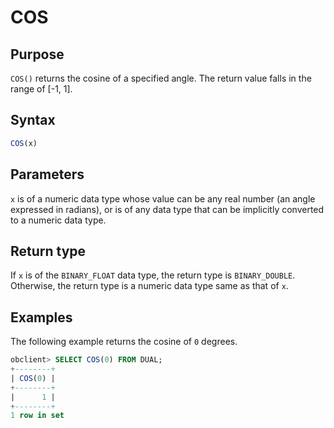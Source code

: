 # COS

## Purpose

`COS()` returns the cosine of a specified angle. The return value falls in the range of \[-1, 1\].

## Syntax

```sql
COS(x)
```

## Parameters

`x` is of a numeric data type whose value can be any real number (an angle expressed in radians), or is of any data type that can be implicitly converted to a numeric data type.

## Return type

If `x` is of the `BINARY_FLOAT` data type, the return type is `BINARY_DOUBLE`. Otherwise, the return type is a numeric data type same as that of `x`.

## Examples

The following example returns the cosine of `0` degrees.

```sql
obclient> SELECT COS(0) FROM DUAL;
+--------+
| COS(0) |
+--------+
|      1 |
+--------+
1 row in set
```
